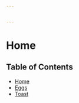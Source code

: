 ```yaml
---


---
```


<h1 id="home">Home</h1>
<h2 id="table-of-contents">Table of Contents</h2>
<ul>
<li><a href="https://jensadler.github.io/markdown/">Home</a></li>
<li><a href="eggs">Eggs</a></li>
<li><a href="toast">Toast</a></li>
</ul>


